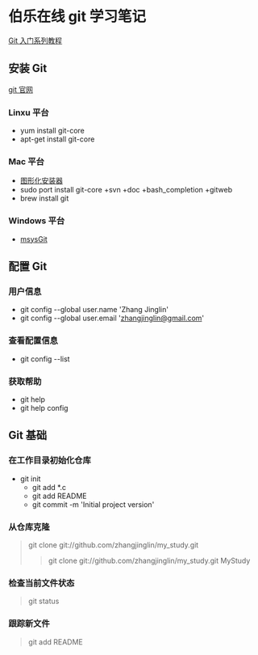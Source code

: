 伯乐在线 git 学习笔记
====================

[Git 入门系列教程](http://blog.jobbole.com/25775/)
## 安装 Git
[git 官网](http://got-scm.com)
### Linxu 平台
* yum install git-core
* apt-get install git-core

### Mac 平台
* [图形化安装器](http://code.google.com/p/git-osx-installer)
* sudo port install git-core +svn +doc +bash_completion +gitweb
* brew install git

### Windows 平台
* [msysGit](http://code.google.com/p/msysgit)

## 配置 Git

### 用户信息
* git config --global user.name 'Zhang Jinglin'
* git config --global user.email 'zhangjinglin@gmail.com'

### 查看配置信息
* git config --list

### 获取帮助
* git help
* git help config

## Git 基础

### 在工作目录初始化仓库
* git init
    * git add *.c
    * git add README
    * git commit -m 'Initial project version'

### 从仓库克隆
> git clone git://github.com/zhangjinglin/my_study.git
>> git clone git://github.com/zhangjinglin/my_study.git MyStudy

### 检查当前文件状态
> git status

### 跟踪新文件
> git add README


